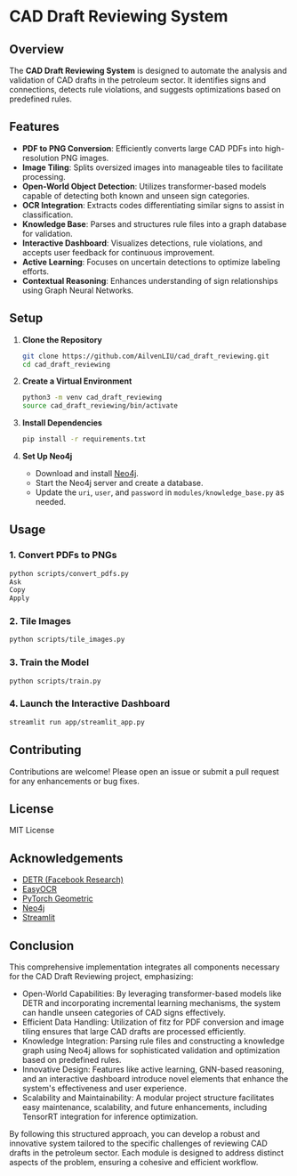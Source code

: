 # CAD Draft Reviewing System

## Overview

The **CAD Draft Reviewing System** is designed to automate the analysis and validation of CAD drafts in the petroleum sector. It identifies signs and connections, detects rule violations, and suggests optimizations based on predefined rules.

## Features

- **PDF to PNG Conversion**: Efficiently converts large CAD PDFs into high-resolution PNG images.
- **Image Tiling**: Splits oversized images into manageable tiles to facilitate processing.
- **Open-World Object Detection**: Utilizes transformer-based models capable of detecting both known and unseen sign categories.
- **OCR Integration**: Extracts codes differentiating similar signs to assist in classification.
- **Knowledge Base**: Parses and structures rule files into a graph database for validation.
- **Interactive Dashboard**: Visualizes detections, rule violations, and accepts user feedback for continuous improvement.
- **Active Learning**: Focuses on uncertain detections to optimize labeling efforts.
- **Contextual Reasoning**: Enhances understanding of sign relationships using Graph Neural Networks.

## Setup

1. **Clone the Repository**

   ```bash
   git clone https://github.com/AilvenLIU/cad_draft_reviewing.git
   cd cad_draft_reviewing
   ```

2. **Create a Virtual Environment**

   ```bash
   python3 -m venv cad_draft_reviewing
   source cad_draft_reviewing/bin/activate
   ```

3. **Install Dependencies**

   ```bash
   pip install -r requirements.txt
   ```

4. **Set Up Neo4j**

   - Download and install [Neo4j](https://neo4j.com/download/).
   - Start the Neo4j server and create a database.
   - Update the `uri`, `user`, and `password` in `modules/knowledge_base.py` as needed.

## Usage

### 1. Convert PDFs to PNGs

```bash
python scripts/convert_pdfs.py
Ask
Copy
Apply
```

### 2. Tile Images

```bash
python scripts/tile_images.py
```

### 3. Train the Model

```bash
python scripts/train.py
```

### 4. Launch the Interactive Dashboard

```bash
streamlit run app/streamlit_app.py
```

## Contributing

Contributions are welcome! Please open an issue or submit a pull request for any enhancements or bug fixes.

## License

MIT License

## Acknowledgements

- [DETR (Facebook Research)](https://github.com/facebookresearch/detr)
- [EasyOCR](https://github.com/JaidedAI/EasyOCR)
- [PyTorch Geometric](https://pytorch-geometric.readthedocs.io/)
- [Neo4j](https://neo4j.com/)
- [Streamlit](https://streamlit.io/)

## Conclusion

This comprehensive implementation integrates all components necessary for the CAD Draft Reviewing project, emphasizing:

- Open-World Capabilities: By leveraging transformer-based models like DETR and incorporating incremental learning mechanisms, the system can handle unseen categories of CAD signs effectively.
- Efficient Data Handling: Utilization of fitz for PDF conversion and image tiling ensures that large CAD drafts are processed efficiently.
- Knowledge Integration: Parsing rule files and constructing a knowledge graph using Neo4j allows for sophisticated validation and optimization based on predefined rules.
- Innovative Design: Features like active learning, GNN-based reasoning, and an interactive dashboard introduce novel elements that enhance the system's effectiveness and user experience.
- Scalability and Maintainability: A modular project structure facilitates easy maintenance, scalability, and future enhancements, including TensorRT integration for inference optimization.

By following this structured approach, you can develop a robust and innovative system tailored to the specific challenges of reviewing CAD drafts in the petroleum sector. Each module is designed to address distinct aspects of the problem, ensuring a cohesive and efficient workflow.
